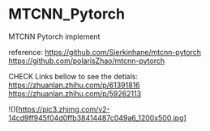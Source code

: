 # MTCNN_Pytorch
MTCNN Pytorch implement

reference:
https://github.com/Sierkinhane/mtcnn-pytorch
https://github.com/polarisZhao/mtcnn-pytorch

CHECK Links bellow to see the detials:
https://zhuanlan.zhihu.com/p/61391816
https://zhuanlan.zhihu.com/p/59262113

!()[https://pic3.zhimg.com/v2-14cd9ff945f04d0ffb38414487c049a6_1200x500.jpg]
